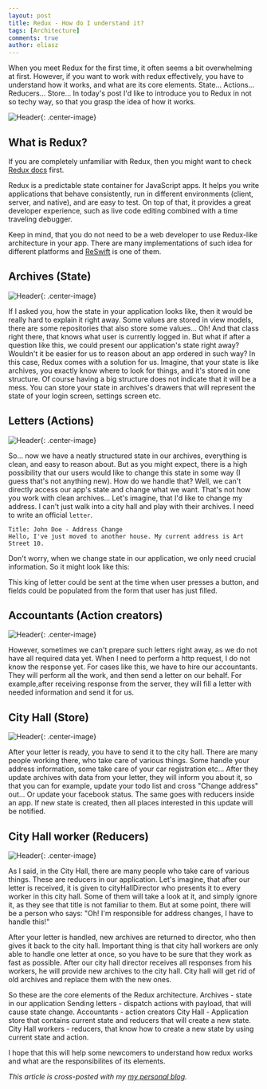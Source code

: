 ```yaml
---
layout: post
title: Redux - How do I understand it?
tags: [Architecture]
comments: true
author: eliasz
---
```


When you meet Redux for the first time, it often seems a bit overwhelming at first. However, if you want to work with redux effectively, you have to understand how it works, and what are its core elements. State... Actions... Reducers... Store... In today's post I'd like to introduce you to Redux in not so techy way, so that you grasp the idea of how it works.

![Header](/images/redux/header.jpg){: .center-image}

What is Redux?
---

If you are completely unfamiliar with Redux, then you might want to check [Redux docs](http://redux.js.org/) first.

Redux is a predictable state container for JavaScript apps.
It helps you write applications that behave consistently, run in different environments (client, server, and native), and are easy to test. On top of that, it provides a great developer experience, such as live code editing combined with a time traveling debugger.

Keep in mind, that you do not need to be a web developer to use Redux-like architecture in your app. There are many implementations of such idea for different platforms and [ReSwift](https://github.com/ReSwift/ReSwift) is one of them.


Archives (State)
---

![Header](/images/redux/archives.jpeg){: .center-image}

If I asked you, how the state in your application looks like, then it would be really hard to explain it right away. Some values are stored in view models, there are some repositories that also store some values... Oh! And that class right there, that knows what user is currently logged in. But what if after a question like this, we could present our application's state right away? Wouldn't it be easier for us to reason about an app ordered in such way? In this case, Redux comes with a solution for us.
Imagine, that your state is like archives, you exactly know where to look for things, and it's stored in one structure. Of course having a big structure does not indicate that it will be a mess. You can store your state in archives's drawers that will represent the state of your login screen, settings screen etc.

Letters (Actions)
---

![Header](/images/redux/letter.jpeg){: .center-image}

So... now we have a neatly structured state in our archives, everything is clean, and easy to reason about. But as you might expect, there is a high possibility that our users would like to change this state in some way (I guess that's not anything new). How do we handle that? Well, we can't directly access our app's state and change what we want. That's not how you work with clean archives...  Let's imagine, that I'd like to change my address. I can't just walk into a city hall and play with their archives. I need to write an official `letter`. 

```
Title: John Doe - Address Change 
Hello, I've just moved to another house. My current address is Art Street 10.
```

Don't worry, when we change state in our application, we only need crucial information. So it might look like this:

<script src="https://gist.github.com/Eluss/b7e8d38b1aae023e281fa440c9a46a34.js"></script>

This king of letter could be sent at the time when user presses a button, and fields could be populated from the form that user has just filled.


Accountants (Action creators)
---

![Header](/images/redux/accountant.jpeg){: .center-image}

However, sometimes we can't prepare such letters right away, as we do not have all required data yet. When I need to perform a http request, I do not know the response yet. For cases like this, we have to hire our accountants. They will perform all the work, and then send a letter on our behalf. For example,after receiving response from the server, they will fill a letter with needed information and send it for us.

<script src="https://gist.github.com/Eluss/dfedb36c00acd5f1b65556f1083a38f9.js"></script>

City Hall (Store)
---

![Header](/images/redux/cityhall.jpeg){: .center-image}

After your letter is ready, you have to send it to the city hall. There are many people working there, who take care of various things. Some handle your address information, some take care of your car registration etc... After they update archives with data from your letter, they will inform you about it, so that you can for example, update your todo list and cross "Change address" out... Or update your facebook status. The same goes with reducers inside an app. If new state is created, then all places interested in this update will be notified.

City Hall worker (Reducers)
---

![Header](/images/redux/officer.png){: .center-image}

As I said, in the City Hall, there are many people who take care of various things. These are reducers in our application. Let's imagine, that after our letter is received, it is given to cityHallDirector who presents it to every worker in this city hall. Some of them will take a look at it, and simply ignore it, as they see that title is not familiar to them. But at some point, there will be a person who says: "Oh! I'm responsible for address changes, I have to handle this!"

<script src="https://gist.github.com/Eluss/ffb95b5b330386d8467509d315ccd079.js"></script>

<script src="https://gist.github.com/Eluss/b155de18556c29b4e4e5961b35282977.js"></script>

After your letter is handled, new archives are returned to director, who then gives it back to the city hall. Important thing is that city hall workers are only able to handle one letter at once, so you have to be sure that they work as fast as possible. After our city hall director receives all responses from his workers, he will provide new archives to the city hall. City hall will get rid of old archives and replace them with the new ones.

So these are the core elements of the Redux architecture.
Archives - state in our application
Sending letters - dispatch actions with payload, that will cause state change.
Accountants - action creators
City Hall - Application store that contains current state and reducers that will create a new state.
City Hall workers - reducers, that know how to create a new state by using current state and action.

I hope that this will help some newcomers to understand how redux works and what are the responsibilites of its elements.


*This article is cross-posted with my [my personal blog](https://eliaszsawicki.com/).*

